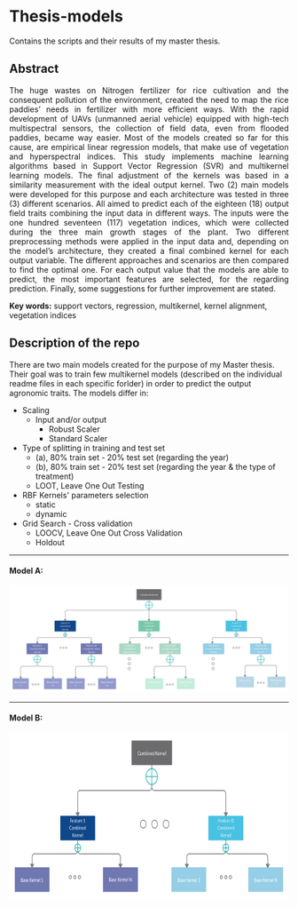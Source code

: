 # Thesis-models
Contains the scripts and their results of my master thesis.

## Abstract
<p align="justify">
The huge wastes on Nitrogen fertilizer for rice cultivation and the consequent pollution
of the environment, created the need to map the rice paddies’ needs in fertilizer with more
efficient ways. With the rapid development of UAVs (unmanned aerial vehicle) equipped
with high-tech multispectral sensors, the collection of field data, even from flooded
paddies, became way easier. Most of the models created so far for this cause, are
empirical linear regression models, that make use of vegetation and hyperspectral indices.
This study implements machine learning algorithms based in Support Vector
Regression (SVR) and multikernel learning models. The final adjustment of the kernels
was based in a similarity measurement with the ideal output kernel. Two (2) main models
were developed for this purpose and each architecture was tested in three (3) different
scenarios. All aimed to predict each of the eighteen (18) output field traits combining the
input data in different ways. The inputs were the one hundred seventeen (117) vegetation
indices, which were collected during the three main growth stages of the plant. Two
different preprocessing methods were applied in the input data and, depending on the
model’s architecture, they created a final combined kernel for each output variable. The
different approaches and scenarios are then compared to find the optimal one.
For each output value that the models are able to predict, the most important features
are selected, for the regarding prediction. Finally, some suggestions for further
improvement are stated.

**Key words:** 
support vectors, regression, multikernel, kernel alignment, vegetation indices

## Description of the repo

There are two main models created for the purpose of my Master thesis. Their goal was to train few multikernel models (described on the 
individual readme files in each specific forlder) in order to predict the output agronomic traits. The models differ in:
* Scaling
   * Input and/or output
      * Robust Scaler
      * Standard Scaler
* Type of splitting in training and test set
   * (a), 80% train set - 20% test set (regarding the year)
   * (b), 80% train set - 20% test set (regarding the year & the type of treatment)
   * LOOT, Leave One Out Testing 
* RBF Kernels' parameters selection 
   * static
   * dynamic
* Grid Search - Cross validation
   * LOOCV, Leave One Out Cross Validation
   * Holdout
</p>
  
- - - -
  
#### Model A:

<p align="center">
<img src= "https://github.com/bkara14/Thesis-models/blob/master/modelA.png">
</p>

- - - -

#### Model B:

<p align="center">
<img src= "https://github.com/bkara14/Thesis-models/blob/master/modelB.png" height="300">
</p>
